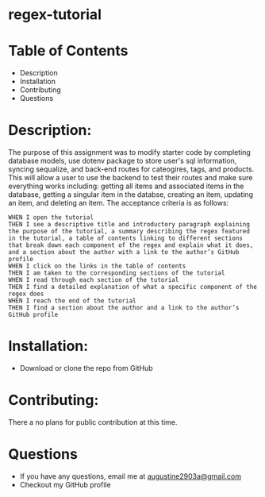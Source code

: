 # regex-tutorial


# Table of Contents

* Description
* Installation
* Contributing
* Questions

# Description:
The purpose of this assignment was to modify starter code by completing database models, use dotenv package to store user's sql information, syncing sequalize, and back-end routes for cateogires, tags, and products. This will allow a user to use the backend to test their routes and make sure everything works including: getting all items and associated items in the database, getting a singular item in the databse, creating an item, updating an item, and deleting an item. The acceptance criteria is as follows:

``` GIVEN a regex tutorial
WHEN I open the tutorial
THEN I see a descriptive title and introductory paragraph explaining the purpose of the tutorial, a summary describing the regex featured in the tutorial, a table of contents linking to different sections that break down each component of the regex and explain what it does, and a section about the author with a link to the author’s GitHub profile
WHEN I click on the links in the table of contents
THEN I am taken to the corresponding sections of the tutorial
WHEN I read through each section of the tutorial
THEN I find a detailed explanation of what a specific component of the regex does
WHEN I reach the end of the tutorial
THEN I find a section about the author and a link to the author’s GitHub profile
```

# Installation: 
* Download or clone the repo from GitHub

# Contributing: 
There a no plans for public contribution at this time.

# Questions 
* If you have any questions, email me at augustine2903a@gmail.com
* Checkout my GitHub profile